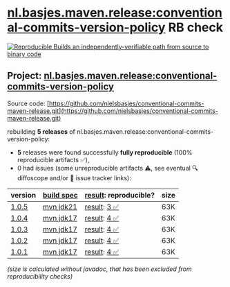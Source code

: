 [nl.basjes.maven.release:conventional-commits-version-policy](https://central.sonatype.com/artifact/nl.basjes.maven.release/conventional-commits-version-policy/versions) RB check
=======

[![Reproducible Builds](https://reproducible-builds.org/images/logos/rb.svg) an independently-verifiable path from source to binary code](https://reproducible-builds.org/)

## Project: [nl.basjes.maven.release:conventional-commits-version-policy](https://central.sonatype.com/artifact/nl.basjes.maven.release/conventional-commits-version-policy/versions)

Source code: [https://github.com/nielsbasjes/conventional-commits-maven-release.git](https://github.com/nielsbasjes/conventional-commits-maven-release.git)

rebuilding **5 releases** of nl.basjes.maven.release:conventional-commits-version-policy:
- **5** releases were found successfully **fully reproducible** (100% reproducible artifacts :white_check_mark:),
- 0 had issues (some unreproducible artifacts :warning:, see eventual :mag: diffoscope and/or :memo: issue tracker links):

| version | [build spec](/BUILDSPEC.md) | [result](https://reproducible-builds.org/docs/jvm/): reproducible? | size |
| -- | --------- | ------ | -- |
| [1.0.5](https://central.sonatype.com/artifact/nl.basjes.maven.release/conventional-commits-version-policy/1.0.5/pom) | [mvn jdk21](conventional-commits-version-policy-1.0.5.buildspec) | [result](conventional-commits-version-policy-1.0.5.buildinfo): [3 :white_check_mark: ](conventional-commits-version-policy-1.0.5.buildcompare) | 63K |
| [1.0.4](https://central.sonatype.com/artifact/nl.basjes.maven.release/conventional-commits-version-policy/1.0.4/pom) | [mvn jdk17](conventional-commits-version-policy-1.0.4.buildspec) | [result](conventional-commits-version-policy-1.0.4.buildinfo): [4 :white_check_mark: ](conventional-commits-version-policy-1.0.4.buildcompare) | 63K |
| [1.0.3](https://central.sonatype.com/artifact/nl.basjes.maven.release/conventional-commits-version-policy/1.0.3/pom) | [mvn jdk17](conventional-commits-version-policy-1.0.3.buildspec) | [result](conventional-commits-version-policy-1.0.3.buildinfo): [4 :white_check_mark: ](conventional-commits-version-policy-1.0.3.buildcompare) | 63K |
| [1.0.2](https://central.sonatype.com/artifact/nl.basjes.maven.release/conventional-commits-version-policy/1.0.2/pom) | [mvn jdk17](conventional-commits-version-policy-1.0.2.buildspec) | [result](conventional-commits-version-policy-1.0.2.buildinfo): [4 :white_check_mark: ](conventional-commits-version-policy-1.0.2.buildcompare) | 63K |
| [1.0.1](https://central.sonatype.com/artifact/nl.basjes.maven.release/conventional-commits-version-policy/1.0.1/pom) | [mvn jdk17](conventional-commits-version-policy-1.0.1.buildspec) | [result](conventional-commits-version-policy-1.0.1.buildinfo): [4 :white_check_mark: ](conventional-commits-version-policy-1.0.1.buildcompare) | 63K |

<i>(size is calculated without javadoc, that has been excluded from reproducibility checks)</i>
